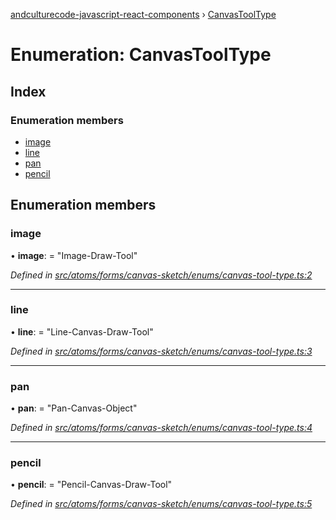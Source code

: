 [andculturecode-javascript-react-components](../README.md) › [CanvasToolType](canvastooltype.md)

# Enumeration: CanvasToolType

## Index

### Enumeration members

* [image](canvastooltype.md#image)
* [line](canvastooltype.md#line)
* [pan](canvastooltype.md#pan)
* [pencil](canvastooltype.md#pencil)

## Enumeration members

###  image

• **image**: = "Image-Draw-Tool"

*Defined in [src/atoms/forms/canvas-sketch/enums/canvas-tool-type.ts:2](https://github.com/AndcultureCode/AndcultureCode.JavaScript.React.Components/blob/85bf079/src/atoms/forms/canvas-sketch/enums/canvas-tool-type.ts#L2)*

___

###  line

• **line**: = "Line-Canvas-Draw-Tool"

*Defined in [src/atoms/forms/canvas-sketch/enums/canvas-tool-type.ts:3](https://github.com/AndcultureCode/AndcultureCode.JavaScript.React.Components/blob/85bf079/src/atoms/forms/canvas-sketch/enums/canvas-tool-type.ts#L3)*

___

###  pan

• **pan**: = "Pan-Canvas-Object"

*Defined in [src/atoms/forms/canvas-sketch/enums/canvas-tool-type.ts:4](https://github.com/AndcultureCode/AndcultureCode.JavaScript.React.Components/blob/85bf079/src/atoms/forms/canvas-sketch/enums/canvas-tool-type.ts#L4)*

___

###  pencil

• **pencil**: = "Pencil-Canvas-Draw-Tool"

*Defined in [src/atoms/forms/canvas-sketch/enums/canvas-tool-type.ts:5](https://github.com/AndcultureCode/AndcultureCode.JavaScript.React.Components/blob/85bf079/src/atoms/forms/canvas-sketch/enums/canvas-tool-type.ts#L5)*
